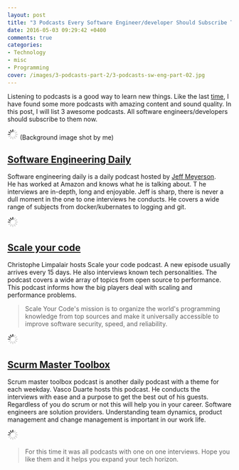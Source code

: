 ```yaml
---
layout: post
title: "3 Podcasts Every Software Engineer/developer Should Subscribe To - Part 2"
date: 2016-05-03 09:29:42 +0400
comments: true
categories:
- Technology
- misc
- Programming
cover: /images/3-podcasts-part-2/3-podcasts-sw-eng-part-02.jpg
---
```


Listening to podcasts is a good way to learn new things. Like the last [time](http://geshan.com.np/blog/2015/10/3-podcasts-every-software-engineer-slash-developer-should-subscribe-to/), I have found some more podcasts
with amazing content and sound quality. In this post, I will list 3 awesome podcasts.
All software engineers/developers should subscribe to them now.

<img class="center" src="/images/generic/loading.gif" data-echo="/images/3-podcasts-part-2/3-podcasts-sw-eng-part-02.jpg" title="3 podcasts every software engineer should subscribe to - part 2" alt="3 podcasts every software engineer should subscribe to - part 2">
(Background image shot by me)
<!-- more -->

## [Software Engineering Daily](http://softwareengineeringdaily.com/category/podcast/)

Software engineering daily is a daily podcast hosted by [Jeff Meyerson](http://jeffmeyerson.com/).  
He has worked at Amazon and knows what he is talking about. T
he interviews are in-depth, long and enjoyable. Jeff is sharp, there is never a
dull moment in the one to one interviews he conducts. He covers a wide range of subjects from docker/kubernates
to logging and git.

<img class="center" src="/images/generic/loading.gif" data-echo="/images/3-podcasts-part-2/software-engineering-daily-podcast.jpg" title="Software Engineering Daily podcast" alt="Software Engineering Daily podcast">

## [Scale your code](https://scaleyourcode.com/interviews)

Christophe Limpalair hosts Scale your code podcast. A new episode usually arrives every 15 days. He also interviews known
tech personalities. The podcast covers a wide array of topics from open source to performance. This podcast informs
how the big players deal with scaling and performance problems.

> Scale Your Code's mission is to organize the world's programming knowledge from top sources and make it universally
> accessible to improve software security, speed, and reliability.

<img class="center" src="/images/generic/loading.gif" data-echo="/images/3-podcasts-part-2/scale-your-code-podcast.jpg" title="Scale your code podcast" alt="Scale your code podcast">

## [Scurm Master Toolbox](http://www.scrum-master-toolbox.com/category/podcast/)

Scrum master toolbox podcast is another daily podcast with a theme for each weekday. Vasco Duarte hosts this podcast.
He conducts the interviews with ease and a purpose to get the best out of his guests. Regardless of you do scrum or not
this will help you in your career. Software engineers are solution providers. Understanding team dynamics, product
management and change management is important in our work life.

<img class="center" src="/images/generic/loading.gif" data-echo="/images/3-podcasts-part-2/scrum-master-toolbox-podcast.jpg" title="Scurm Master Toolbox podcast" alt="Scurm Master Toolbox podcast">

> For this time it was all podcasts with one on one interviews. Hope you like them and it helps you expand your tech horizon.
